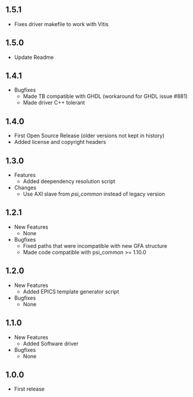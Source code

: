 ## 1.5.1
* Fixes driver makefile to work with Vitis

## 1.5.0
* Update Readme

## 1.4.1

* Bugfixes
  * Made TB compatible with GHDL (workaround for GHDL issue #881)
  * Made driver C++ tolerant

## 1.4.0

* First Open Source Release (older versions not kept in history)
* Added license and copyright headers

## 1.3.0

* Features
  * Added deependency resolution script
* Changes
  * Use AXI slave from *psi\_common* instead of legacy version
  
## 1.2.1

* New Features
  * None
* Bugfixes
  * Fixed paths that were incompatible with new GFA structure
  * Made code compatible with psi\_common >= 1.10.0

## 1.2.0

* New Features
  * Added EPICS template generator script
* Bugfixes
  * None


## 1.1.0

* New Features
  * Added Software driver
* Bugfixes
  * None

## 1.0.0

* First release
